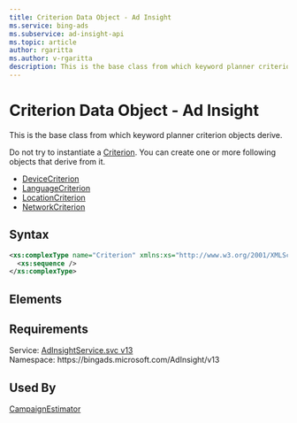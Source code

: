 ```yaml
---
title: Criterion Data Object - Ad Insight
ms.service: bing-ads
ms.subservice: ad-insight-api
ms.topic: article
author: rgaritta
ms.author: v-rgaritta
description: This is the base class from which keyword planner criterion objects derive.
---
```

# Criterion Data Object - Ad Insight
This is the base class from which keyword planner criterion objects derive. 

Do not try to instantiate a [Criterion](criterion.md). You can create one or more following objects that derive from it.
- [DeviceCriterion](devicecriterion.md)  
- [LanguageCriterion](languagecriterion.md)  
- [LocationCriterion](locationcriterion.md)  
- [NetworkCriterion](networkcriterion.md)  

## Syntax
```xml
<xs:complexType name="Criterion" xmlns:xs="http://www.w3.org/2001/XMLSchema">
  <xs:sequence />
</xs:complexType>
```

## <a name="elements"></a>Elements

## Requirements
Service: [AdInsightService.svc v13](https://adinsight.api.bingads.microsoft.com/Api/Advertiser/AdInsight/v13/AdInsightService.svc)  
Namespace: https\://bingads.microsoft.com/AdInsight/v13  

## Used By
[CampaignEstimator](campaignestimator.md)  
